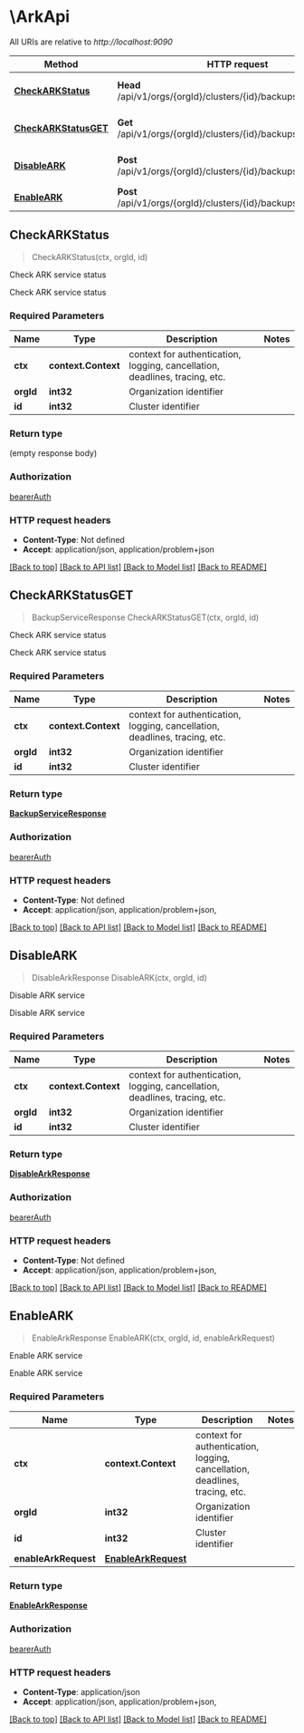 # \ArkApi

All URIs are relative to *http://localhost:9090*

Method | HTTP request | Description
------------- | ------------- | -------------
[**CheckARKStatus**](ArkApi.md#CheckARKStatus) | **Head** /api/v1/orgs/{orgId}/clusters/{id}/backupservice/status | Check ARK service status
[**CheckARKStatusGET**](ArkApi.md#CheckARKStatusGET) | **Get** /api/v1/orgs/{orgId}/clusters/{id}/backupservice/status | Check ARK service status
[**DisableARK**](ArkApi.md#DisableARK) | **Post** /api/v1/orgs/{orgId}/clusters/{id}/backupservice/disable | Disable ARK service
[**EnableARK**](ArkApi.md#EnableARK) | **Post** /api/v1/orgs/{orgId}/clusters/{id}/backupservice/enable | Enable ARK service



## CheckARKStatus

> CheckARKStatus(ctx, orgId, id)

Check ARK service status

Check ARK service status

### Required Parameters


Name | Type | Description  | Notes
------------- | ------------- | ------------- | -------------
**ctx** | **context.Context** | context for authentication, logging, cancellation, deadlines, tracing, etc.
**orgId** | **int32**| Organization identifier | 
**id** | **int32**| Cluster identifier | 

### Return type

 (empty response body)

### Authorization

[bearerAuth](../README.md#bearerAuth)

### HTTP request headers

- **Content-Type**: Not defined
- **Accept**: application/json, application/problem+json

[[Back to top]](#) [[Back to API list]](../README.md#documentation-for-api-endpoints)
[[Back to Model list]](../README.md#documentation-for-models)
[[Back to README]](../README.md)


## CheckARKStatusGET

> BackupServiceResponse CheckARKStatusGET(ctx, orgId, id)

Check ARK service status

Check ARK service status

### Required Parameters


Name | Type | Description  | Notes
------------- | ------------- | ------------- | -------------
**ctx** | **context.Context** | context for authentication, logging, cancellation, deadlines, tracing, etc.
**orgId** | **int32**| Organization identifier | 
**id** | **int32**| Cluster identifier | 

### Return type

[**BackupServiceResponse**](BackupServiceResponse.md)

### Authorization

[bearerAuth](../README.md#bearerAuth)

### HTTP request headers

- **Content-Type**: Not defined
- **Accept**: application/json, application/problem+json, 

[[Back to top]](#) [[Back to API list]](../README.md#documentation-for-api-endpoints)
[[Back to Model list]](../README.md#documentation-for-models)
[[Back to README]](../README.md)


## DisableARK

> DisableArkResponse DisableARK(ctx, orgId, id)

Disable ARK service

Disable ARK service

### Required Parameters


Name | Type | Description  | Notes
------------- | ------------- | ------------- | -------------
**ctx** | **context.Context** | context for authentication, logging, cancellation, deadlines, tracing, etc.
**orgId** | **int32**| Organization identifier | 
**id** | **int32**| Cluster identifier | 

### Return type

[**DisableArkResponse**](DisableARKResponse.md)

### Authorization

[bearerAuth](../README.md#bearerAuth)

### HTTP request headers

- **Content-Type**: Not defined
- **Accept**: application/json, application/problem+json, 

[[Back to top]](#) [[Back to API list]](../README.md#documentation-for-api-endpoints)
[[Back to Model list]](../README.md#documentation-for-models)
[[Back to README]](../README.md)


## EnableARK

> EnableArkResponse EnableARK(ctx, orgId, id, enableArkRequest)

Enable ARK service

Enable ARK service

### Required Parameters


Name | Type | Description  | Notes
------------- | ------------- | ------------- | -------------
**ctx** | **context.Context** | context for authentication, logging, cancellation, deadlines, tracing, etc.
**orgId** | **int32**| Organization identifier | 
**id** | **int32**| Cluster identifier | 
**enableArkRequest** | [**EnableArkRequest**](EnableArkRequest.md)|  | 

### Return type

[**EnableArkResponse**](EnableARKResponse.md)

### Authorization

[bearerAuth](../README.md#bearerAuth)

### HTTP request headers

- **Content-Type**: application/json
- **Accept**: application/json, application/problem+json, 

[[Back to top]](#) [[Back to API list]](../README.md#documentation-for-api-endpoints)
[[Back to Model list]](../README.md#documentation-for-models)
[[Back to README]](../README.md)

